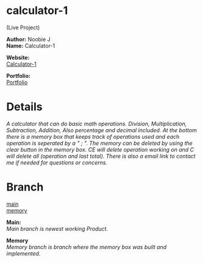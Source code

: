 # calculator-1  
(Live Project) <br/>


**Author:** Noobie J  <br/>
**Name:** Calculator-1 <br/>

**Website:** <br/>
[Calculator-1](https://calculator.noobiej.tech/)

**Portfolio:** <br/>
[Portfolio](https://noobiej.tech/index.html)


# Details

_A calculator that can do basic math operations. Division, Multiplication, Subtraction, Addition, Also percentage and decimal included. At the bottom there is a memory
box that keeps track of operations used and each operation is seperated by a " ; ". The memory can be deleted by using the clear button in the memory box. CE will delete 
operation working on and C will delete all (operation and last total). There is also a email link to contact me if needed for questions or concerns._


# Branch

[main](https://github.com/Hazey8709/calculator-1) <br/>
[memory](https://github.com/Hazey8709/calculator-1/tree/memory) <br/>

**Main:**  <br/>
_Main branch is newest working Product._

**Memory** <br/>
_Memory branch is branch where the memory box was built and implemented._
